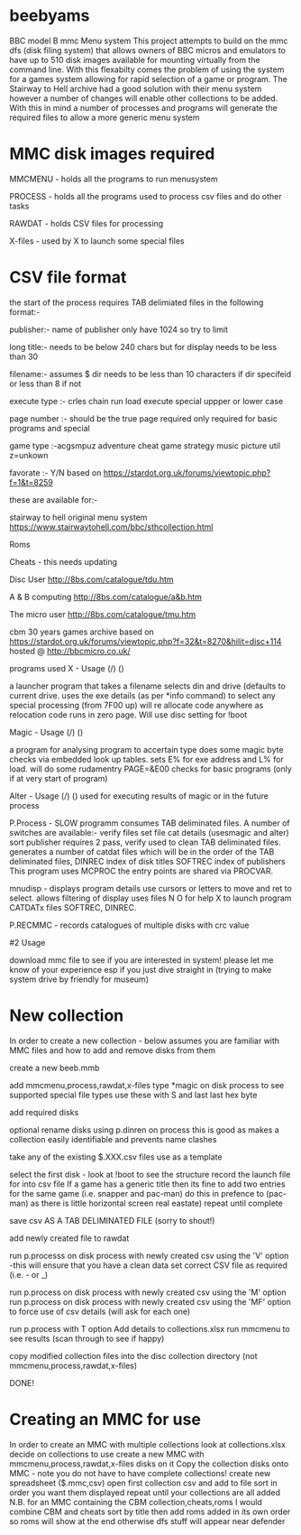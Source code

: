 # beebyams
BBC model B mmc Menu system
This project attempts to build on the mmc dfs (disk filing system) that allows owners of BBC micros and emulators to have up to 510 disk images available for mounting virtually from the command line.
With this flexabilty comes the problem of using the system for a games system allowing for rapid selection of a game or program.
The Stairway to Hell archive had a good solution with their menu system however a number of changes will enable other collections to be added.  With this in mind a number of processes and programs will generate the required files to allow a more generic menu system

# MMC disk images required
MMCMENU - holds all the programs to run menusystem

PROCESS - holds all the programs used to process csv files and do other tasks

RAWDAT - holds CSV files for processing

X-files - used by X to launch some special files

# CSV file format

the start of the process requires TAB delimiated files in the following format:-

publisher:- name of publisher only have 1024 so try to limit

long title:- needs to be below 240 chars but for display needs to be less than 30

filename:- assumes $ dir needs to be less than 10 characters if dir specifeid or less than 8 if not

execute type :- crles chain run load execute special uppper or lower case 

page number :- should be the true page required only required for basic programs and special

game type :-acgsmpuz adventure cheat game strategy music picture util z=unkown

favorate :- Y/N based on https://stardot.org.uk/forums/viewtopic.php?f=1&t=8259

these are available for:-

stairway to hell original menu system https://www.stairwaytohell.com/bbc/sthcollection.html

Roms

Cheats - this needs updating

Disc User http://8bs.com/catalogue/tdu.htm

A & B computing http://8bs.com/catalogue/a&b.htm

The micro user http://8bs.com/catalogue/tmu.htm

cbm 30 years games archive based on https://stardot.org.uk/forums/viewtopic.php?f=32&t=8270&hilit=disc+114 hosted @  http://bbcmicro.co.uk/

programs used
X - Usage <fsp> (<dno>/<dsp>) (<drv>)

a launcher program that takes a filename selects din and drive (defaults to current drive.  uses the exe details (as per *info command) to select any special processing (from 7F00 up) will re allocate code anywhere as relocation code runs in zero page.  Will use disc setting for !boot

Magic - Usage <fsp> (<dno>/<dsp>) (<drv>)
  
a program for analysing program to accertain type does some magic byte checks via embedded look up tables. sets E% for exe address and L% for load.  will do some rudamentry PAGE=&E00 checks for basic programs (only if at very start of program)

Alter - Usage <fsp> (<dno>/<dsp>) (<drv>)
used for executing results of magic or in the future process

P.Process - 
SLOW programm consumes TAB deliminated files. 
  A number of switches are available:-
  verify files
  set file cat details (usesmagic and alter)
  sort publisher requires 2 pass, 
  verify used  to clean TAB deliminated files. 
  generates a number of catdat files which will be in the order of the TAB deliminated files, 
  DINREC index of disk titles
  SOFTREC index of publishers
  This program uses MCPROC the entry points are shared via PROCVAR.

mnudisp - displays program details use cursors or letters to move and ret to select.  allows filtering of display
uses files N O for help X to launch program CATDATx files SOFTREC, DINREC.

P.RECMMC - records catalogues of multiple disks with crc value


#2 Usage

download mmc file to see if you are interested in system! please let me know of your experience esp if you just dive straight in (trying to make system drive by friendly for museum)

# New collection
In order to create a new collection - below assumes you are familiar with MMC files and how to add and remove disks from them

create a new beeb.mmb

add mmcmenu,process,rawdat,x-files
type *magic on disk process to see  supported special file types use these with S and last last hex byte

add required disks

optional rename disks using p.dinren on process this is good as makes a collection easily identifiable and prevents name clashes

take any of the existing $.XXX.csv files
use as a template 

select the first disk - look at !boot to see the structure
record the launch file for into csv file
If a game has a generic title then its fine to add two entries for the same game (i.e. snapper and pac-man) do this in prefence to (pac-man) as there is little horizontal screen real eastate)
repeat until complete

save csv AS A TAB DELIMINATED FILE (sorry to shout!)

add newly created file to rawdat

run p.processs on disk process with newly created csv using the 'V' option -this will ensure that you have a clean data set
correct CSV file as required (i.e. - or _)

run p.process on disk process with newly created csv using the 'M' option 
run p.process on disk process with newly created csv using the 'MF' option to force use of csv details (will ask for each one)

run p.process with T option
Add details to collections.xlsx
run mmcmenu to see results (scan through to see if happy)

copy modified collection files into the disc collection directory (not mmcmenu,process,rawdat,x-files)

DONE!

# Creating an MMC for use

In order to create an MMC with multiple collections
look at collections.xlsx decide on collections to use
create a new MMC with mmcmenu,process,rawdat,x-files disks on it
Copy the collection disks onto MMC - note you do not have to have complete collections!
create new spreadsheet ($.mmc,csv) open first collection csv and add to file sort in order you want them displayed
repeat until your collections are all added
N.B.  for an MMC containing the CBM collection,cheats,roms I would combine CBM and cheats sort by title then add roms added in its own order so roms will show at the end otherwise dfs stuff will appear near defender






